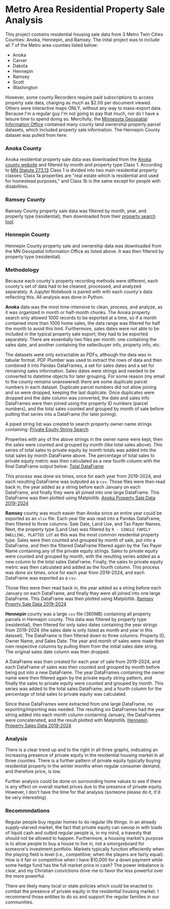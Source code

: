 # Metro Area Residential Property Sale Analysis
This project contains residential housing sale data from 3 Metro Twin Cities Counties: Anoka, Hennepin, and Ramsey. The inital project was to include all 7 of the Metro area counties listed below:
- Anoka
- Carver
- Dakota
- Hennepin
- Ramsey
- Scott
- Washington

However, some county Recorders require paid subscriptions to access property sale data, charging as much as $2.00 per document viewed. Others were interactive maps ONLY, without any way to mass-export data. Because I'm a regular guy I'm not going to pay that much, nor do I have a leisure time to spend doing so. Mercifully, the [Minnesota Geospatial Information Office](https://www.mngeo.state.mn.us/chouse/land_own_property.html) contained many county land ownership property parcel datasets, which included property sale information. The Hennepin County dataset was pulled from here.

### Anoka County
Anoka residential property sale data was downloaded from the [Anoka county website](https://prtpublicweb.co.anoka.mn.us/Search/Disclaimer.aspx?FromUrl=../search/commonsearch.aspx?mode=combined) and filtered by month and property type Class 1. According to [MN Statute 273.13](https://www.revisor.mn.gov/statutes/cite/273.13) Class 1 is divided into two main residential property classes: Class 1a properties are "real estate which is residential and used for homestead purposes," and Class 1b is the same except for people with disabilities. 

### Ramsey County
Ramsey County property sale data was filtered by month, year, and property type (residential), then downloaded from their [property search tool](https://beacon.schneidercorp.com/application.aspx?AppID=959&LayerID=18852&PageTypeID=2&PageID=12460).

### Hennepin County
Hennepin County property sale and ownership data was downloaded from the MN Geospatial Information Office as listed above. It was then filtered by property type (residential).

### Methodology

Because each county's property recording methods were different, each county's set of data had to be cleaned, processed, and analyzed separately. A Jupyter Notebook is paired with with each county's data reflecting this. All analysis was done in Python.

**Anoka** data was the most time-intensive to clean, process, and analyze, as it was organized in month or half-month chunks. The Anoka property search only allowed 1000 records to be exported at a time, so if a month contained more than 1000 home sales, the data range was filtered for half the month to avoid this limit. Furthermore, sales dates were not able to be included in the typical property sale export; they had to be exported separately. There are essentially two files per month: one containing the sales date, and another containing the seller/buyer info, property info, etc.

The datasets were only extractable as PDFs, although the data was in tabular format. PDF Plumber was used to extract the rows of data and then combined it into Pandas DataFrames, a set for sales dates and a set for remaining sales information. Sales dates were strings and needed to be converted to datetime objects for later grouping. For some reason (my email to the county remains unanswered) there are some duplicate parcel numbers in each dataset. Duplicate parcel numbers did not allow joining and so were dropped, keeping the last duplicate. Once duplicates were dropped and the date column was converted, the date and sales info DataFrames were then joined using the property ID numbers (parcel numbers), and the total sales counted and grouped by month of sale before putting that series into a DataFrame (for later joining).

A piped string list was created to search property owner name strings containing:
[Private Equity String Search](assets/privEquiRegex.png)

Properties with any of the above strings in the owner name were kept, then the sales were counted and grouped by month (like total sales above). This series of total sales to private equity by month totals was added into the total sales by month DataFrame above. The percentage of total sales to private equity metric was then calculated as a new fourth column with the final DataFrame output below:
[Total DataFrame](assets/totaldf.png)

This process was done six times, once for each year from 2019-2024, and each resulting DataFrame was outputed as a `csv`. Those files were then read back in, the year added as a string before each January on each DataFrame, and finally they were all joined into one large DataFrame. This DataFrame was then plotted using Matplotlib.
[Anoka Property Sale Data 2019-2024](assets/AnokaCounty201Sales_2019_2024.png)

**Ramsey** county was much easier than Anoka since an entire year could be exported as an `xlsx` file. Each year file was read into a Pandas DataFrame, then filtered to three columns: Sale Date, Land Use, and Tax Payer Names. Next, the property type (Land Use) was filtered by `R - SINGLE FAMILY DWELLING, PLATTED LOT` as this was the most common residential property type. Sales were then counted and grouped by month of sale, put into a DataFrame, and then the filtered DataFrame filtered again by the Tax Payer Name containing any of the private equity strings. Sales to private equity were counted and grouped by month, with the resulting series added as a new column to the total sales DataFrame. Finally, the sales to private equity metric was then calculated and added as the fourth column. This process was done six times, once for each year from 2019-2024, and each DataFrame was exported as a `csv`.

Those files were then read back in, the year added as a string before each January on each DataFrame, and finally they were all joined into one large DataFrame. This DataFrame was then plotted using Matplotlib.
[Ramsey Proprty Sale Data 2019-2024](assets/RamseyCountyPrivEqu2019_2024.png)

**Hennepin** county was a large `csv` file (360MB) containing all property parcels in Hennepin county. This data was filtered by property type (residential), then filtered for only sales dates containing the year strings from 2019-2024 (the sales date is only listed as month and year in this dataset). The DataFrame is then filtered down to three columns: Property ID, Owner Name, and Sales Date. The year and month of sales were made their own respective columns by pulling them from the initial sales date string. The original sales date column was then dropped.

A DataFrame was then created for each year of sale from 2019-2024, and each DataFrame of sales was then counted and grouped by month before being put into a new DataFrame. The year DataFrames containing the owner name were then filtered again by the private equity string pattern, and finally the sales to private equity were counted and grouped by month. This series was added to the total sales DataFrame, and a fourth column for the percentage of total sales to private equity was calculated.

Since these DataFrames were extracted from one large DataFrame, no exporting/importing was needed. The resulting six DataFrames had the year string added into each month column containing January, the DataFrames were concatenated, and the result plotted with Matplotlib.
[Hennepin Property Sales Data 2019-2024](assets/HennepinCountySales2019_2024.png)

### Analysis
There is a clear trend up and to the right in all three graphs, indicating an increasing presence of private equity in the residential housing market in all three counties. There is a further pattern of private equity typically buying residential property in the winter months when regular consumer demand, and therefore price, is low.

Further analysis could be done on surrounding home values to see if there is any effect on overall market prices due to the presence of private equity. However, I don't have the time for that analysis (someone please do it, it'd be very interesting).

### Recommndations
Regular people buy regular homes to do regular life things. In an already supply-starved market, the fact that private equity can swoop in with loads of liquid cash and outbid regular people is, in my mind, a travesty that should not be allowed to happen. Furthermore, a housing market's purpose is to allow people to buy a house to live in, not a smorgasboard for someone's investment portfolio. Markets typically function effeciently when the playing field is level (i.e., competitive; when the players are fairly equal). How is it fair or competitive when I have $10,000 for a down payment while some hedge fund has the full market price in cash? The power imbalance is clear, and my Christian convictions drive me to favor the less powerful over the more powerful. 

There are likely many local or state policies which could be enacted to combat the presence of private equity in the residential housing market. I recommend those entities to do so and support the regular families in our communities.